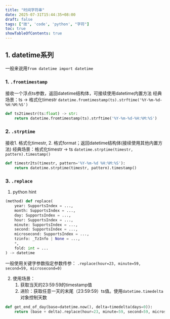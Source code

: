 ```yaml
---
title: "时间字符串"
date: 2025-07-31T15:44:35+08:00
draft: false
tags: ["技", 'code', 'python', "字符"]
toc: true
showTableOfContents: true
---
```


## 1. datetime系列
一般来说用`from datetime import datetime`
### 1. `.fromtimestamp` 
接收一个浮点ts参数，返回datetime结构体，可接续使用datetime内置方法
经典场景：ts -> 格式化timestr
`datetime.fromtimestamp(ts).strftime('%Y-%m-%d-%H:%M:%S')`
```python
def ts2timestr(ts:float) -> str:
    return datetime.fromtimestamp(ts).strftime('%Y-%m-%d-%H:%M:%S')
```
### 2. `.strptime`
接收1. 格式化timestr, 2. 格式format；返回datetime结构体(接续使用其他内置方法)
经典场景：格式化timestr -> ts
`datetime.strptime(timestr, pattern).timestamp()`
```python 
def timestr2ts(timestr, pattern='%Y-%m-%d %H:%M:%S'):
    return datetime.strptime(timestr, pattern).timestamp()
```
### 3. `.replace`
1. python hint
```python
(method) def replace(
    year: SupportsIndex = ...,
    month: SupportsIndex = ...,
    day: SupportsIndex = ...,
    hour: SupportsIndex = ...,
    minute: SupportsIndex = ...,
    second: SupportsIndex = ...,
    microsecond: SupportsIndex = ...,
    tzinfo: _TzInfo | None = ...,
    *,
    fold: int = ...
) -> datetime
```
一般使用关键字参数指定参数传参：
`.replace(hour=23, minute=59, second=59, microsecond=0)`

2. 使用场景：
    1. 获取当天的23:59:59的timestamp值
    2. 进阶：获取任意一天的末尾（23:59:59）ts值。使用`datetime.timedelta`对象控制天数
```python 
def get_end_of_day(base=datetime.now(), delta=timedelta(days=0)):
    return (base + delta).replace(hour=23, minute=59, second=59, microsecond=0).timestamp()
```
